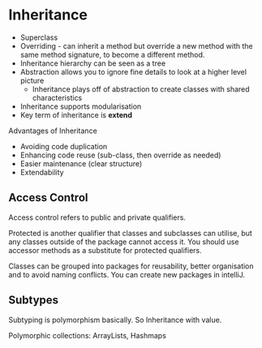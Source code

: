 # Inheritance

* Superclass
* Overriding - can inherit a method but override a new method with the same method signature,  to become a different method.
* Inheritance hierarchy can be seen as a tree
* Abstraction allows you to ignore fine details to look at a higher level picture
  * Inheritance plays off of abstraction to create classes with shared characteristics
* Inheritance supports modularisation
* Key term of inheritance is **extend**

Advantages of Inheritance

* Avoiding code duplication
* Enhancing code reuse (sub-class, then override as needed)
* Easier maintenance (clear structure)
* Extendability

## Access Control

Access control refers to public and private qualifiers.

Protected is another qualifier that classes and subclasses can utilise, but any classes outside of the package cannot access it. You should use accessor methods as a substitute for protected qualifiers.



Classes can be grouped into packages for reusability, better organisation and to avoid naming conflicts. You can create new packages in intelliJ.

## Subtypes

Subtyping is polymorphism basically. So Inheritance with value.

Polymorphic collections: ArrayLists, Hashmaps

